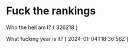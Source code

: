 # Fuck the rankings

Who the hell am I?
{ 326218 }

What fucking year is it?
[ 2024-01-04T18:36:56Z ]
